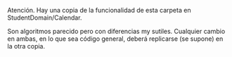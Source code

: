 Atención. Hay una copia de la funcionalidad de esta carpeta en StudentDomain/Calendar.

Son algoritmos parecido pero con diferencias my sutiles. Cualquier cambio en ambas, en lo que sea código general, deberá replicarse (se supone)
en la otra copia.
